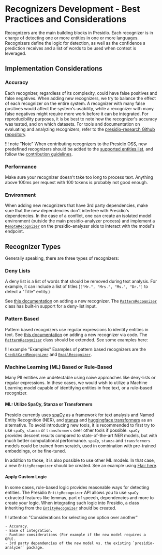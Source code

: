 # Recognizers Development - Best Practices and Considerations

Recognizers are the main building blocks in Presidio. Each recognizer is in charge of detecting one or more entities in one or more languages.
Recognizers define the logic for detection, as well as the confidence a prediction receives and a list of words to be used when context is leveraged.

## Implementation Considerations

### Accuracy

Each recognizer, regardless of its complexity, could have false positives and false negatives. When adding new recognizers, we try to balance the effect of each recognizer on the entire system. 
A recognizer with many false positives would affect the system's usability, while a recognizer with many false negatives might require more work before it can be integrated. For reproducibility purposes, it is be best to note how the recognizer's accuracy was tested, and on which datasets.
For tools and documentation on evaluating and analyzing recognizers, refer to the [presidio-research Github repository](https://github.com/microsoft/presidio-research).

!!! note "Note"
    When contributing recognizers to the Presidio OSS,
    new predefined recognizers should be added to the
    [supported entities list](../supported_entities.md),
    and follow the [contribution guidelines](https://github.com/microsoft/presidio/blob/main/CONTRIBUTING.md).

### Performance

Make sure your recognizer doesn't take too long to process text. Anything above 100ms per request with 100 tokens is probably not good enough.

### Environment

When adding new recognizers that have 3rd party dependencies, make sure that the new dependencies don't interfere with Presidio's dependencies. 
In the case of a conflict, one can create an isolated model environment (outside the main presidio-analyzer process) and implement a [`RemoteRecognizer`](https://github.com/microsoft/presidio/blob/main/presidio-analyzer/presidio_analyzer/remote_recognizer.py) on the presidio-analyzer side to interact with the model's endpoint.

## Recognizer Types

Generally speaking, there are three types of recognizers:

### Deny Lists

A deny list is a list of words that should be removed during text analysis. For example, it can include a list of titles (`["Mr.", "Mrs.", "Ms.", "Dr."]` to detect a "Title" entity.)

See [this documentation](index.md#how-to-add-a-new-recognizer) on adding a new recognizer. The [`PatternRecognizer`](https://github.com/microsoft/presidio/blob/main/presidio-analyzer/presidio_analyzer/pattern_recognizer.py) class has built-in support for a deny-list input.

### Pattern Based

Pattern based recognizers use regular expressions to identify entities in text.
See [this documentation](adding_recognizers.md) on adding a new recognizer via code.
The [`PatternRecognizer`](https://github.com/microsoft/presidio/blob/main/presidio-analyzer/presidio_analyzer/pattern_recognizer.py) class should be extended.
See some examples here:

!!! example "Examples"
    Examples of pattern based recognizers are the [`CreditCardRecognizer`](https://github.com/microsoft/presidio/blob/main/presidio-analyzer/presidio_analyzer/predefined_recognizers/credit_card_recognizer.py) and [`EmailRecognizer`](https://github.com/microsoft/presidio/blob/main/presidio-analyzer/presidio_analyzer/predefined_recognizers/email_recognizer.py).

### Machine Learning (ML) Based or Rule-Based

Many PII entities are undetectable using naive approaches like deny-lists or regular expressions.
In these cases, we would wish to utilize a Machine Learning model capable of identifying entities in free text, or a rule-based recognizer.

#### ML: Utilize SpaCy, Stanza or Transformers

Presidio currently uses [spaCy](https://spacy.io/) as a framework for text analysis and Named Entity Recognition (NER), and [stanza](https://stanfordnlp.github.io/stanza/) and [huggingface transformers](https://huggingface.co/docs/transformers/index) as an alternative. To avoid introducing new tools, it is recommended to first try to use `spaCy`, `stanza` or `transformers` over other tools if possible.
`spaCy` provides descent results compared to state-of-the-art NER models, but with much better computational performance.
`spaCy`, `stanza` and `transformers` models could be trained from scratch, used in combination with pre-trained embeddings, or be fine-tuned.

In addition to those, it is also possible to use other ML models. In that case, a new `EntityRecognizer` should be created. 
See an example using [Flair here](https://github.com/microsoft/presidio/blob/main/docs/samples/python/flair_recognizer.py).

#### Apply Custom Logic

In some cases, rule-based logic provides reasonable ways for detecting entities.
The Presidio `EntityRecognizer` API allows you to use `spaCy` extracted features like lemmas, part of speech, dependencies and more to create your logic. 
When integrating such logic into Presidio, a class inheriting from the [`EntityRecognizer`](https://github.com/microsoft/presidio/blob/main/presidio-analyzer/presidio_analyzer/entity_recognizer.py) should be created.

!!! attention "Considerations for selecting one option over another"

    - Accuracy.
    - Ease of integration.
    - Runtime considerations (For example if the new model requires a GPU).
    - 3rd party dependencies of the new model vs. the existing `presidio-analyzer` package.
